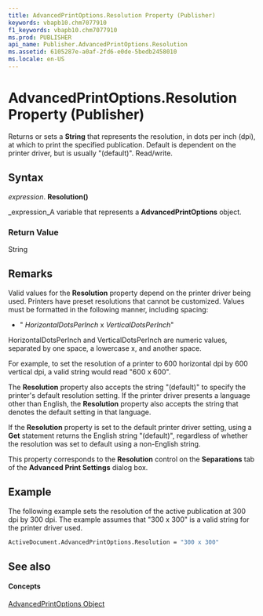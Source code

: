 ```yaml
---
title: AdvancedPrintOptions.Resolution Property (Publisher)
keywords: vbapb10.chm7077910
f1_keywords: vbapb10.chm7077910
ms.prod: PUBLISHER
api_name: Publisher.AdvancedPrintOptions.Resolution
ms.assetid: 6105287e-a0af-2fd6-e0de-5bedb2458010
ms.locale: en-US
---
```



# AdvancedPrintOptions.Resolution Property (Publisher)

Returns or sets a  **String** that represents the resolution, in dots per inch (dpi), at which to print the specified publication. Default is dependent on the printer driver, but is usually "(default)". Read/write.


## Syntax

 _expression_. **Resolution()**

 _expression_A variable that represents a  **AdvancedPrintOptions** object.


### Return Value

String


## Remarks

Valid values for the  **Resolution** property depend on the printer driver being used. Printers have preset resolutions that cannot be customized. Values must be formatted in the following manner, including spacing:


- " _HorizontalDotsPerInch_ x _VerticalDotsPerInch_" 
    
HorizontalDotsPerInch and VerticalDotsPerInch are numeric values, separated by one space, a lowercase x, and another space.

For example, to set the resolution of a printer to 600 horizontal dpi by 600 vertical dpi, a valid string would read "600 x 600".

The  **Resolution** property also accepts the string "(default)" to specify the printer's default resolution setting. If the printer driver presents a language other than English, the **Resolution** property also accepts the string that denotes the default setting in that language.

If the  **Resolution** property is set to the default printer driver setting, using a **Get** statement returns the English string "(default)", regardless of whether the resolution was set to default using a non-English string.

This property corresponds to the  **Resolution** control on the **Separations** tab of the **Advanced Print Settings** dialog box.


## Example

The following example sets the resolution of the active publication at 300 dpi by 300 dpi. The example assumes that "300 x 300" is a valid string for the printer driver used.


```vb
ActiveDocument.AdvancedPrintOptions.Resolution = "300 x 300"
```


## See also


#### Concepts


 [AdvancedPrintOptions Object](advancedprintoptions-object-publisher.md)

